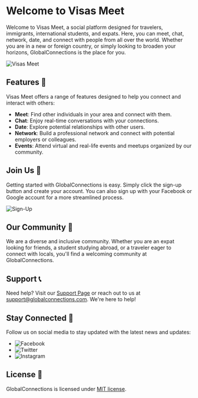 # Welcome to Visas Meet

Welcome to Visas Meet, a social platform designed for travelers, immigrants, international students, and expats. Here, you can meet, chat, network, date, and connect with people from all over the world. Whether you are in a new or foreign country, or simply looking to broaden your horizons, GlobalConnections is the place for you.

![Visas Meet](Link_to_your_logo_here)

## Features :rocket:

Visas Meet offers a range of features designed to help you connect and interact with others:

- **Meet**: Find other individuals in your area and connect with them.
- **Chat**: Enjoy real-time conversations with your connections.
- **Date**: Explore potential relationships with other users.
- **Network**: Build a professional network and connect with potential employers or colleagues.
- **Events**: Attend virtual and real-life events and meetups organized by our community.

## Join Us :wave:

Getting started with GlobalConnections is easy. Simply click the sign-up button and create your account. You can also sign up with your Facebook or Google account for a more streamlined process.

![Sign-Up](https://img.shields.io/badge/SignUp-%20-green)

## Our Community :busts_in_silhouette:

We are a diverse and inclusive community. Whether you are an expat looking for friends, a student studying abroad, or a traveler eager to connect with locals, you'll find a welcoming community at GlobalConnections.

## Support :telephone_receiver:

Need help? Visit our [Support Page](Link_to_your_support_page_here) or reach out to us at support@globalconnections.com. We're here to help!

## Stay Connected :satellite:

Follow us on social media to stay updated with the latest news and updates:

- ![Facebook](https://img.shields.io/badge/Facebook-%20-blue)
- ![Twitter](https://img.shields.io/badge/Twitter-%20-blue)
- ![Instagram](https://img.shields.io/badge/Instagram-%20-pink)

## License :scroll:

GlobalConnections is licensed under [MIT license](Link_to_your_license_here).
